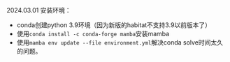 2024.03.01
安装环境：
- conda创建python 3.9环境（因为新版的habitat不支持3.9以前版本了）
- 使用```conda install -c conda-forge mamba```安装mamba
- 使用```mamba env update --file environment.yml```解决conda solve时间太久的问题。